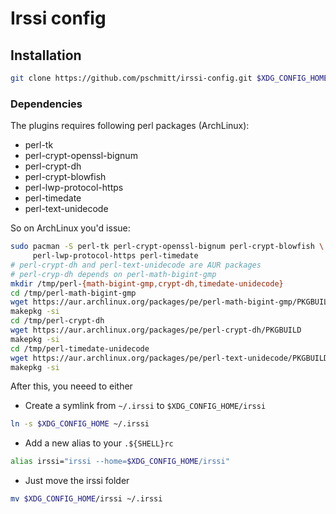 # Irssi config

## Installation

```bash
git clone https://github.com/pschmitt/irssi-config.git $XDG_CONFIG_HOME/irssi
```

### Dependencies

The plugins requires following perl packages (ArchLinux):

* perl-tk
* perl-crypt-openssl-bignum
* perl-crypt-dh
* perl-crypt-blowfish
* perl-lwp-protocol-https
* perl-timedate
* perl-text-unidecode

So on ArchLinux you'd issue:

```bash
sudo pacman -S perl-tk perl-crypt-openssl-bignum perl-crypt-blowfish \
     perl-lwp-protocol-https perl-timedate
# perl-crypt-dh and perl-text-unidecode are AUR packages
# perl-cryp-dh depends on perl-math-bigint-gmp
mkdir /tmp/perl-{math-bigint-gmp,crypt-dh,timedate-unidecode}
cd /tmp/perl-math-bigint-gmp
wget https://aur.archlinux.org/packages/pe/perl-math-bigint-gmp/PKGBUILD
makepkg -si
cd /tmp/perl-crypt-dh
wget https://aur.archlinux.org/packages/pe/perl-crypt-dh/PKGBUILD
makepkg -si
cd /tmp/perl-timedate-unidecode
wget https://aur.archlinux.org/packages/pe/perl-text-unidecode/PKGBUILD
makepkg -si
```

After this, you neeed to either

* Create a symlink from `~/.irssi` to `$XDG_CONFIG_HOME/irssi`

```bash
ln -s $XDG_CONFIG_HOME ~/.irssi
```

* Add a new alias to your `.${SHELL}rc`

```bash
alias irssi="irssi --home=$XDG_CONFIG_HOME/irssi"
```

* Just move the irssi folder

```bash
mv $XDG_CONFIG_HOME/irssi ~/.irssi
```
